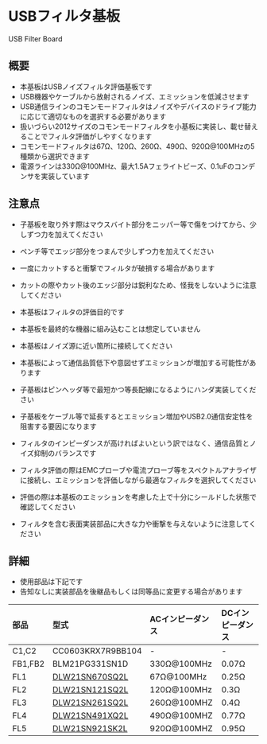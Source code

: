 # USBフィルタ基板
USB Filter Board

## 概要
 * 本基板はUSBノイズフィルタ評価基板です  
 * USB機器やケーブルから放射されるノイズ、エミッションを低減させます  
 * USB通信ラインのコモンモードフィルタはノイズやデバイスのドライブ能力に応じて適切なものを選択する必要があります  
 * 扱いづらい2012サイズのコモンモードフィルタを小基板に実装し、載せ替えることでフィルタ評価がしやすくなります  
 * コモンモードフィルタは67Ω、120Ω、260Ω、490Ω、920Ω@100MHzの5種類から選択できます  
 * 電源ラインは330Ω@100MHz、最大1.5Aフェライトビーズ、0.1uFのコンデンサを実装しています  

## 注意点
 * 子基板を取り外す際はマウスバイト部分をニッパー等で傷をつけてから、少しずつ力を加えてください  
 * ペンチ等でエッジ部分をつまんで少しずつ力を加えてください  
 * 一度にカットすると衝撃でフィルタが破損する場合があります  
 * カットの際やカット後のエッジ部分は鋭利なため、怪我をしないように注意してください  

 * 本基板はフィルタの評価目的です  
 * 本基板を最終的な機器に組み込むことは想定していません  
 * 本基板はノイズ源に近い箇所に接続してください  
 * 本基板によって通信品質低下や意図せずエミッションが増加する可能性があります  
 * 子基板はピンヘッダ等で最短かつ等長配線になるようにハンダ実装してください  
 * 子基板をケーブル等で延長するとエミッション増加やUSB2.0通信安定性を阻害する要因になります  
 * フィルタのインピーダンスが高ければよいという訳ではなく、通信品質とノイズ抑制のバランスです  
 * フィルタ評価の際はEMCプローブや電流プローブ等をスペクトルアナライザに接続し、エミッションを評価しながら最適なフィルタを選択してください  
 * 評価の際は本基板のエミッションを考慮した上で十分にシールドした状態で確認してください  
 * フィルタを含む表面実装部品に大きな力や衝撃を与えないように注意してください  
 
    
## 詳細
 * 使用部品は下記です  
 * 告知なしに実装部品を後継品もしくは同等品に変更する場合があります  

| 部品 | 型式 | ACインピーダンス | DCインピーダンス | 
|:-----------|:------------|:------------|:------------|
| C1,C2 | CC0603KRX7R9BB104 | - | - |
| FB1,FB2 | BLM21PG331SN1D | 330Ω@100MHz | 0.07Ω |
| FL1 | [DLW21SN670SQ2L][1] | 67Ω@100MHz | 0.25Ω |
| FL2 |	[DLW21SN121SQ2L][2] | 120Ω@100MHz | 0.3Ω | 
| FL3 |	[DLW21SN261SQ2L][3] | 260Ω@100MHZ | 0.4Ω | 	
| FL4 |	[DLW21SN491XQ2L][4] | 490Ω@100MHZ | 0.77Ω | 	
| FL5 |	[DLW21SN921SK2L][5] | 920Ω@100MHZ | 0.95Ω | 	


[1]: https://www.murata.com/ja-jp/products/productdetail?partno=DLW21SN670SQ2%23
[2]: https://www.murata.com/ja-jp/products/productdetail?partno=DLW21SN121SQ2%23
[3]: https://www.murata.com/ja-jp/products/productdetail?partno=DLW21SN261SQ2%23
[4]: https://www.murata.com/ja-jp/products/productdetail?partno=DLW21SN491XQ2%23
[5]: https://www.murata.com/ja-jp/products/productdetail?partno=DLW21SN921SK2%23
